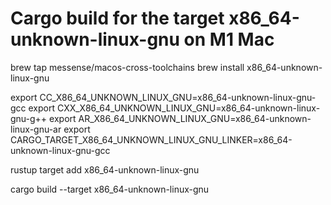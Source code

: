 # Cargo build for the target x86_64-unknown-linux-gnu on M1 Mac

brew tap messense/macos-cross-toolchains
brew install x86_64-unknown-linux-gnu

export CC_X86_64_UNKNOWN_LINUX_GNU=x86_64-unknown-linux-gnu-gcc
export CXX_X86_64_UNKNOWN_LINUX_GNU=x86_64-unknown-linux-gnu-g++
export AR_X86_64_UNKNOWN_LINUX_GNU=x86_64-unknown-linux-gnu-ar
export CARGO_TARGET_X86_64_UNKNOWN_LINUX_GNU_LINKER=x86_64-unknown-linux-gnu-gcc

rustup target add x86_64-unknown-linux-gnu

cargo build --target x86_64-unknown-linux-gnu
